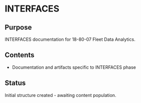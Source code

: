 # INTERFACES

## Purpose
INTERFACES documentation for 18-80-07 Fleet Data Analytics.

## Contents
- Documentation and artifacts specific to INTERFACES phase

## Status
Initial structure created - awaiting content population.
